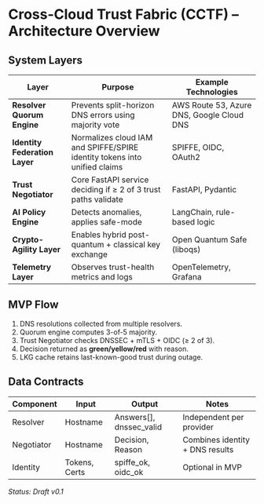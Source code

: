 # Cross-Cloud Trust Fabric (CCTF) – Architecture Overview

## System Layers
| Layer | Purpose | Example Technologies |
|--------|----------|-----------------------|
| **Resolver Quorum Engine** | Prevents split-horizon DNS errors using majority vote | AWS Route 53, Azure DNS, Google Cloud DNS |
| **Identity Federation Layer** | Normalizes cloud IAM and SPIFFE/SPIRE identity tokens into unified claims | SPIFFE, OIDC, OAuth2 |
| **Trust Negotiator** | Core FastAPI service deciding if ≥ 2 of 3 trust paths validate | FastAPI, Pydantic |
| **AI Policy Engine** | Detects anomalies, applies safe-mode | LangChain, rule-based logic |
| **Crypto-Agility Layer** | Enables hybrid post-quantum + classical key exchange | Open Quantum Safe (liboqs) |
| **Telemetry Layer** | Observes trust-health metrics and logs | OpenTelemetry, Grafana |

## MVP Flow
1. DNS resolutions collected from multiple resolvers.  
2. Quorum engine computes 3-of-5 majority.  
3. Trust Negotiator checks DNSSEC + mTLS + OIDC (≥ 2 of 3).  
4. Decision returned as **green/yellow/red** with reason.  
5. LKG cache retains last-known-good trust during outage.

## Data Contracts
| Component | Input | Output | Notes |
|------------|--------|---------|-------|
| Resolver | Hostname | Answers[], dnssec_valid | Independent per provider |
| Negotiator | Hostname | Decision, Reason | Combines identity + DNS results |
| Identity | Tokens, Certs | spiffe_ok, oidc_ok | Optional in MVP |

_Status: Draft v0.1_

